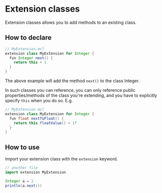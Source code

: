# Extension classes

Extension classes allows you to add methods to an existing class.

## How to declare
```groovy
// MyExtension.mcl
extension class MyExtension for Integer {
  fun Integer next() {
    return this + 1
  }
}
```

The above example will add the method `next()` to the class Integer.

In such classes you can reference, you can only reference public properties/methods of the class you're extending, and you have
to explicitly specify `this` when you do so.
E.g.

```groovy
// MyExtension.mcl
extension class MyExtension for Integer {
  fun float nextToFloat() {
    return this.floatValue() + 1f
  }
}
```
## How to use

Import your extension class with the `extension` keyword.


```groovy
// another file
import extension MyExtension

Integer a = 1
println(a.next())
```